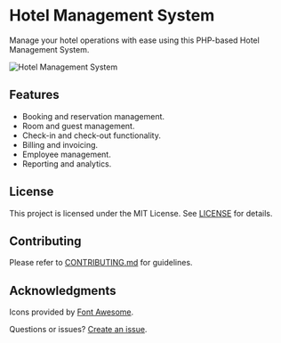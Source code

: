 # Hotel Management System

Manage your hotel operations with ease using this PHP-based Hotel Management System.

![Hotel Management System](https://github.com/peter-kimanzi/Hotel-Management-System/assets/71552773/fe5a164a-3b5f-4535-be2c-8c665e7f81c0)

## Features

- Booking and reservation management.
- Room and guest management.
- Check-in and check-out functionality.
- Billing and invoicing.
- Employee management.
- Reporting and analytics.

## License

This project is licensed under the MIT License. See [LICENSE](LICENSE) for details.

## Contributing

Please refer to [CONTRIBUTING.md](CONTRIBUTING.md) for guidelines.

## Acknowledgments

Icons provided by [Font Awesome](https://fontawesome.com/).

Questions or issues? [Create an issue](https://github.com/peter-kimanzi/Hotel-Management-System/issues).
